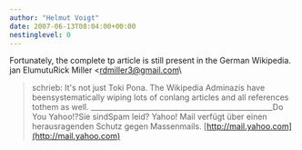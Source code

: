 ```yaml
---
author: "Helmut Voigt"
date: 2007-06-13T08:04:00+00:00
nestinglevel: 0
---
```

Fortunately, the complete tp article is still present in the German Wikipedia. jan ElumutuRick Miller <[rdmiller3@gmail.com](mailto://rdmiller3@gmail.com)\
> schrieb: It's not just Toki Pona. The Wikipedia Adminazis have beensystematically wiping lots of conlang articles and all references tothem as well. \_\_\_\_\_\_\_\_\_\_\_\_\_\_\_\_\_\_\_\_\_\_\_\_\_\_\_\_\_\_\_\_\_\_\_\_\_\_\_\_\_\_\_\_\_\_\_\_\_\_Do You Yahoo!?Sie sindSpam leid? Yahoo! Mail verfügt über einen herausragenden Schutz gegen Massenmails. [http://mail.yahoo.com](http://mail.yahoo.com)